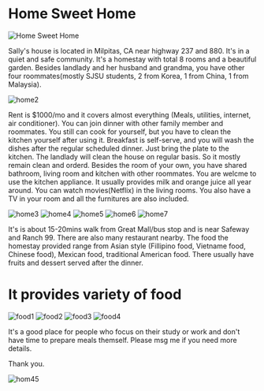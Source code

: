 # Home Sweet Home

![Home Sweet Home](https://github.com/hliu45/sweetHome/blob/master/CIMG2440.JPG)

Sally's house is located in Milpitas, CA near highway 237 and 880. It's in a quiet and safe community. It's a homestay with total 8 rooms and a beautiful garden. Besides landlady and her husband and grandma, you have other four roommates(mostly SJSU students, 2 from Korea, 1 from China, 1 from Malaysia).

![home2](https://github.com/hliu45/sweetHome/blob/master/p7.jpg)

Rent is $1000/mo and it covers almost everything (Meals, utilities, internet, air conditioner). You can join dinner with other family member and roommates. You still can cook for yourself, but you have to clean the kitchen yourself after using it. Breakfast is self-serve, and you will wash the dishes after the regular scheduled dinner. Just bring the plate to the kitchen. The landlady will clean the house on regular basis. So it mostly remain clean and orderd. Besides the room of your own, you have shared bathroom, living room and kitchen with other roommates. You are welcme to use the kitchen appliance. It usually provides milk and orange juice all year around. You can watch movies(Netflix) in the living rooms. You also have a TV in your room and all the furnitures are also included. 

![home3](https://github.com/hliu45/sweetHome/blob/master/r1.jpg)
![home4](https://github.com/hliu45/sweetHome/blob/master/r2.jpg)
![home5](https://github.com/hliu45/sweetHome/blob/master/r3.jpg)
![home6](https://github.com/hliu45/sweetHome/blob/master/r4.jpg)
![home7](https://github.com/hliu45/sweetHome/blob/master/r5.jpg)

It's is about 15-20mins walk from Great Mall/bus stop and is near Safeway and Ranch 99. There are also many restaurant nearby. The food the homestay provided range from Asian style (Fillipino food, Vietname food, Chinese food), Mexican food, traditional American food. There usually have fruits and dessert served after the dinner.

# It provides variety of food
![food1](https://github.com/hliu45/sweetHome/blob/master/f1.jpg)
![food2](https://github.com/hliu45/sweetHome/blob/master/f2.jpg)
![food3](https://github.com/hliu45/sweetHome/blob/master/f4.jpg)
![food4](https://github.com/hliu45/sweetHome/blob/master/f5.jpg)

It's a good place for people who focus on their study or work and don't have time to prepare meals themself. Please msg me if you need more details.

Thank you.

![hom45](https://github.com/hliu45/sweetHome/blob/master/p7.jpg)
